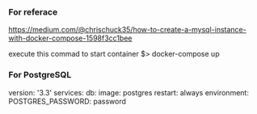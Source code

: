 
### For referace

https://medium.com/@chrischuck35/how-to-create-a-mysql-instance-with-docker-compose-1598f3cc1bee

execute this commad to start container
$> docker-compose up 


### For PostgreSQL
version: '3.3'
services:
  db:
    image: postgres
    restart: always
    environment:
      POSTGRES_PASSWORD: password


